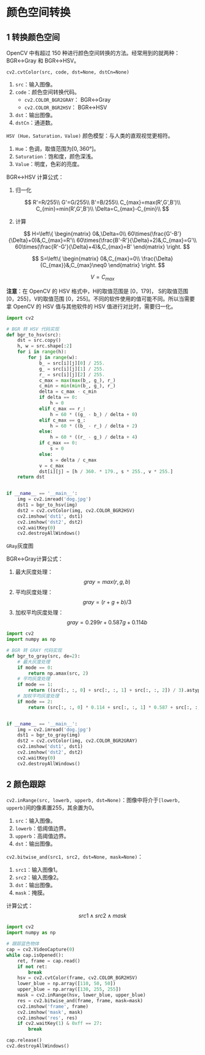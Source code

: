 # 颜色空间转换

## 1 转换颜色空间

OpenCV 中有超过 150 种进行颜色空间转换的方法。经常用到的就两种：BGR↔Gray 和 BGR↔HSV。

`cv2.cvtColor(src, code, dst=None, dstCn=None)`

1. `src`：输入图像。
2. `code`：颜色空间转换代码。
   - `cv2.COLOR_BGR2GRAY`： BGR↔Gray 
   - `cv2.COLOR_BGR2HSV`： BGR↔HSV 
3. `dst`：输出图像。
4. `dstCn`：通道数。

`HSV (Hue，Saturation，Value)` 颜色模型：与人类的直观视觉更相符。

1. `Hue`：色调，取值范围为$[0,360°]$。
2. `Saturation`：饱和度，颜色深浅。
3. `Value`：明度，色彩的亮度。

BGR↔HSV 计算公式：

1. 归一化

$$
R'=R/255\\
G'=G/255\\
B'=B/255\\
C_{max}=max(R',G',B')\\
C_{min}=min(R',G',B')\\
\Delta=C_{max}-C_{min}\\
$$

2. 计算

$$
H=\left\{
\begin{matrix}
0&,\Delta=0\\
60\times(\frac{G'-B'}{\Delta}+0)&,C_{max}=R'\\
60\times(\frac{B'-R'}{\Delta}+2)&,C_{max}=G'\\
60\times(\frac{R'-G'}{\Delta}+4)&,C_{max}=B'
\end{matrix}
\right.
$$

$$
S=\left\{
\begin{matrix}
0&,C_{max}=0\\
\frac{\Delta}{C_{max}}&,C_{max}\neq0
\end{matrix}
\right.
$$

$$
V=C_{max}
$$

**注意**：在 OpenCV 的 HSV 格式中，H的取值范围是 [0，179]， S的取值范围 [0，255]，V的取值范围 [0，255]。不同的软件使用的值可能不同。所以当需要拿 OpenCV 的 HSV 值与其他软件的 HSV 值进行对比时，需要归一化。

```python
import cv2

# BGR 转 HSV 代码实现
def bgr_to_hsv(src):
    dst = src.copy()
    h, w = src.shape[:2]
    for i in range(h):
        for j in range(w):
            b_ = src[i][j][0] / 255.
            g_ = src[i][j][1] / 255.
            r_ = src[i][j][2] / 255.
            c_max = max(max(b_, g_), r_)
            c_min = min(min(b_, g_), r_)
            delta = c_max - c_min
            if delta == 0:
                h = 0
            elif c_max == r_:
                h = 60 * ((g_ - b_) / delta + 0)
            elif c_max == g_:
                h = 60 * ((b_ - r_) / delta + 2)
            else:
                h = 60 * ((r_ - g_) / delta + 4)
            if c_max == 0:
                s = 0
            else:
                s = delta / c_max
            v = c_max
            dst[i][j] = [h / 360. * 179., s * 255., v * 255.]
    return dst


if __name__ == '__main__':
    img = cv2.imread('dog.jpg')
    dst1 = bgr_to_hsv(img)
    dst2 = cv2.cvtColor(img, cv2.COLOR_BGR2HSV)
    cv2.imshow('dst1', dst1)
    cv2.imshow('dst2', dst2)
    cv2.waitKey(0)
    cv2.destroyAllWindows()
```

`GRay`灰度图

BGR↔Gray计算公式：

1. 最大灰度处理：$$gray=max(r,g,b)$$
2. 平均灰度处理：$$gray=(r+g+b)/3$$
3. 加权平均灰度处理：$$gray=0.299r+0.587g+0.114b$$

```python
import cv2
import numpy as np

# BGR 转 GRAY 代码实现
def bgr_to_gray(src, de=2):
    # 最大灰度处理
    if mode == 0: 
        return np.amax(src, 2)
    # 平均灰度处理
    if mode == 1:
        return ((src[:, :, 0] + src[:, :, 1] + src[:, :, 2]) / 3).astype(np.uint8)
    # 加权平均灰度处理
    if mode == 2:
        return (src[:, :, 0] * 0.114 + src[:, :, 1] * 0.587 + src[:, :, 2] * 0.299).astype(np.uint8)


if __name__ == '__main__':
    img = cv2.imread('dog.jpg')
    dst1 = bgr_to_gray(img)
    dst2 = cv2.cvtColor(img, cv2.COLOR_BGR2GRAY)
    cv2.imshow('dst1', dst1)
    cv2.imshow('dst2', dst2)
    cv2.waitKey(0)
    cv2.destroyAllWindows()
```



## 2 颜色跟踪

`cv2.inRange(src, lowerb, upperb, dst=None)`：图像中将介于`[lowerb, upperb]`间的像素置255，其余置为0。

1. `src`：输入图像。
2. `lowerb`：低阈值边界。
3. `upperb`：高阈值边界。
4. `dst`：输出图像。

`cv2.bitwise_and(src1, src2, dst=None, mask=None)`：

1. `src1`：输入图像1。
2. `src2`：输入图像2。
3. `dst`：输出图像。
4. `mask`：掩膜。

计算公式：$$src1\wedge src2\wedge mask$$

```python
import cv2
import numpy as np

# 跟踪蓝色物体
cap = cv2.VideoCapture(0)
while cap.isOpened():
    ret, frame = cap.read()
    if not ret:
        break
    hsv = cv2.cvtColor(frame, cv2.COLOR_BGR2HSV)
    lower_blue = np.array([110, 50, 50])
    upper_blue = np.array([130, 255, 255])
    mask = cv2.inRange(hsv, lower_blue, upper_blue)
    res = cv2.bitwise_and(frame, frame, mask=mask)
    cv2.imshow('frame', frame)
    cv2.imshow('mask', mask)
    cv2.imshow('res', res)
    if cv2.waitKey(1) & 0xff == 27:
        break

cap.release()
cv2.destroyAllWindows()
```


